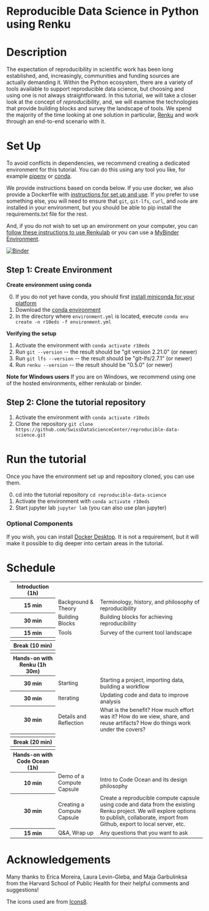 # Reproducible Data Science in Python using Renku


# Description

The expectation of reproducibility in scientific work has been long established, and, increasingly, communities and funding sources are actually demanding it. Within the Python ecosystem, there are a variety of tools available to support reproducible data science, but choosing and using one is not always straightforward. In this tutorial, we will take a closer look at the concept of _reproducibility_, and, we will examine the technologies that provide building blocks and survey the landscape of tools. We spend the majority of the time looking at one solution in particular, [Renku](https://renkulab.io) and work through an end-to-end scenario with it.

# Set Up

To avoid conflicts in dependencies, we recommend creating a dedicated environment for this tutorial. You can do this using any tool you like, for example [pipenv](https://pipenv.readthedocs.io/en/latest/) or [conda](https://docs.conda.io/en/latest/miniconda.html).

We provide instructions based on conda below. If you use docker, we also provide a Dockerfile with [instructions for set up and use](README-docker.md). If you prefer to use something else, you will need to ensure that `git`, `git-lfs`, `curl`, and `node` are installed in your environment, but you should be able to pip install the requirements.txt file for the rest.

And, if you do not wish to set up an environment on your computer, you can [follow these instructions to use Renkulab](README-renkulab.md) or you can use a  [MyBinder Environment](https://mybinder.org/v2/gh/SwissDataScienceCenter/reproducible-data-science/master).

[![Binder](https://mybinder.org/badge_logo.svg)](https://mybinder.org/v2/gh/SwissDataScienceCenter/reproducible-data-science/master)

## Step 1: Create Environment

**Create environment using conda**

0. If you do not yet have conda, you should first [install miniconda for your platform](https://conda.io/miniconda.html)
1. Download the [conda environment](https://raw.githubusercontent.com/SwissDataScienceCenter/reproducible-data-science/master/environment.yml)
2. In the directory where `environment.yml` is located, execute `conda env create -n r10eds -f environment.yml`

**Verifying the setup**
1. Activate the environment with `conda activate r10eds`
2. Run `git --version` -- the result should be "git version 2.21.0" (or newer)
3. Run `git lfs --version` -- the result should be "git-lfs/2.7.1" (or newer)
4. Run `renku --version` -- the result should be "0.5.0" (or newer)

**Note for Windows users**
If you are on Windows, we recommend using one of the hosted environments, either renkulab or binder.


## Step 2: Clone the tutorial repository

1. Activate the environment with `conda activate r10eds`
2. Clone the repository `git clone https://github.com/SwissDataScienceCenter/reproducible-data-science.git`

# Run the tutorial

Once you have the environment set up and repository cloned, you can use them.

0. cd into the tutorial repository `cd reproducible-data-science`
1. Activate the environment with `conda activate r10eds`
2. Start jupyter lab `jupyter lab` (you can also use plan jupyter)


### Optional Components

If you wish, you can install [Docker Desktop](https://www.docker.com/products/docker-desktop). It is not a requirement, but it will make it possible to dig deeper into certain areas in the tutorial.


# Schedule

<table style="font-size: 14px; margin: 10px;">
    <tbody>
        <tr>
            <th>Introduction (1h)</th>
            <td></td>
            <td></td>
        </tr>
        <tr>
            <th>15 min</th>
            <td>Background &amp; Theory</td>
            <td style="text-align: left">Terminology, history, and philosophy of reproducibility</td>
        </tr>
        <tr>
            <th>30 min</th>
            <td>Building Blocks</td>
            <td style="text-align: left">Building blocks for achieving reproducibility</td>
        </tr>
        <tr>
            <th>15 min</th>
            <td>Tools</td>
            <td style="text-align: left">Survey of the current tool landscape</td>
        </tr>
        <tr>
            <th></th>
            <td></td>
            <td></td>
        </tr>
        <tr>
            <th>Break (10 min)</th>
            <td></td>
            <td></td>
        </tr>
        <tr>
            <th></th>
            <td></td>
            <td></td>
        </tr>
        <tr>
            <th>Hands-on with Renku (1h 30m)</th>
            <td></td>
            <td></td>
        </tr>
        <tr>
            <th>30 min</th>
            <td>Starting</td>
            <td style="text-align: left">Starting a project, importing data, building a workflow</td>
        </tr>
        <tr>
            <th>30 min</th>
            <td>Iterating</td>
            <td style="text-align: left">Updating code and data to improve analysis</td>
        </tr>
        <tr>
            <th>30 min</th>
            <td>Details and Reflection</td>
            <td style="text-align: left">What is the benefit? How much effort was it? How do we view, share, and reuse artifacts? How do things work under the covers?</td>
        </tr>
        <tr>
            <th></th>
            <td></td>
            <td></td>
        </tr>
        <tr>
            <th>Break (20 min)</th>
            <td></td>
            <td></td>
        </tr>
        <tr>
            <th></th>
            <td></td>
            <td></td>
        </tr>
        <tr>
            <th>Hands-on with Code Ocean (1h)</th>
            <td></td>
            <td></td>
        </tr>
        <tr>
            <th>10 min</th>
            <td>Demo of a Compute Capsule</td>
            <td style="text-align: left">Intro to Code Ocean and its design philosophy</td>
        </tr>
        <tr>
            <th>30 min</th>
            <td>Creating a Compute Capsule</td>
            <td style="text-align: left">Create a reproducible compute capsule using code and data from the existing Renku project. We will explore options to publish, collaborate, import from Github, export to local server, etc.</td>
        </tr>
        <tr>
            <th>15 min</th>
            <td>Q&A, Wrap up</td>
            <td style="text-align: left">Any questions that you want to ask</td>
        </tr>
     </tbody>
</table>

# Acknowledgements

Many thanks to Erica Moreira, Laura Levin-Gleba, and Maja Garbulinksa from the Harvard School of Public Health for their helpful comments and suggestions!

The icons used are from [Icons8](https://icons8.com/).
